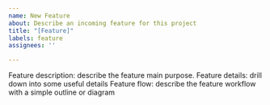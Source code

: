 ```yaml
---
name: New Feature
about: Describe an incoming feature for this project
title: "[Feature]"
labels: feature
assignees: ''

---
```


Feature description: describe the feature main purpose.
Feature details: drill down into some useful details
Feature flow: describe the feature workflow with a simple outline or diagram

